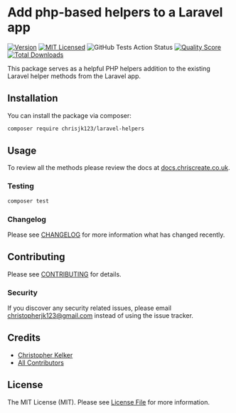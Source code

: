 # Add php-based helpers to a Laravel app

[![Version](https://img.shields.io/packagist/v/chrisjk123/laravel-helpers.svg?include_prereleases&style=flat&label=packagist)](https://packagist.org/packages/chrisjk123/laravel-helpers)
[![MIT Licensed](https://img.shields.io/badge/license-MIT-brightgreen.svg?style=flat)](LICENSE.md)
![GitHub Tests Action Status](https://img.shields.io/github/workflow/status/chrisjk123/laravel-helpers/run-tests?style=flat&label=tests)
[![Quality Score](https://img.shields.io/scrutinizer/g/chrisjk123/laravel-helpers.svg?style=flat)](https://scrutinizer-ci.com/g/chrisjk123/laravel-helpers)
[![Total Downloads](https://img.shields.io/packagist/dt/chrisjk123/laravel-helpers.svg?style=flat)](https://packagist.org/packages/chrisjk123/laravel-helpers)

This package serves as a helpful PHP helpers addition to the existing Laravel helper methods from the Laravel app.

## Installation

You can install the package via composer:

```bash
composer require chrisjk123/laravel-helpers
```

## Usage

To review all the methods please review the docs at [docs.chriscreate.co.uk](https://docs.chriscreate.co.uk/laravel-helpers/introduction).

### Testing

``` bash
composer test
```

### Changelog

Please see [CHANGELOG](CHANGELOG.md) for more information what has changed recently.

## Contributing

Please see [CONTRIBUTING](CONTRIBUTING.md) for details.

### Security

If you discover any security related issues, please email christopherjk123@gmail.com instead of using the issue tracker.

## Credits

- [Christopher Kelker](https://github.com/chrisjk123)
- [All Contributors](../../contributors)

## License

The MIT License (MIT). Please see [License File](LICENSE.md) for more information.
